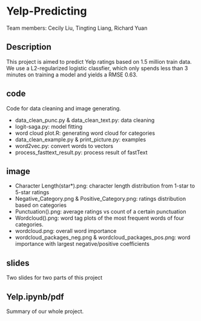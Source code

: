 # Yelp-Predicting
Team members: Cecily Liu, Tingting Liang, Richard Yuan

## Description
This project is aimed to predict Yelp ratings based on 1.5 million train data. We use a L2-regularized logistic classfier, which only spends less than 3 minutes on training a model and yields a RMSE 0.63.

## code
Code for data cleaning and image generating.
 * data_clean_punc.py & data_clean_text.py: data cleaning
 * logit-saga.py: model fitting
 * word cloud plot.R: generating word cloud for categories
 * data_clean_example.py & print_picture.py: examples
 * word2vec.py: convert words to vectors
 * process_fasttext_result.py: process result of fastText
 
 ## image
 * Character Length(star*).png: character length distribution from 1-star to 5-star ratings
 * Negative_Category.png & Positive_Category.png: ratings distribution based on categories
 * Punctuation().png: average ratings vs count of a certain punctuation
 * Wordcloud().png: word tag plots of the most frequent words of four categories.
 * wordcloud.png: overall word importance
 * wordcloud_packages_neg.png & wordcloud_packages_pos.png: word importance with largest negative/positive coefficients
 
 ## slides
Two slides for two parts of this project

## Yelp.ipynb/pdf
Summary of our whole project.
